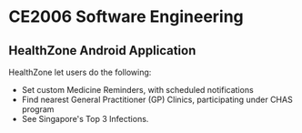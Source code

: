 # CE2006 Software Engineering

## HealthZone Android Application

HealthZone let users do the following:
- Set custom Medicine Reminders, with scheduled notifications
- Find nearest General Practitioner (GP) Clinics, participating under CHAS program
- See Singapore's Top 3 Infections.

